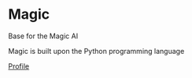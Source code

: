 # Magic
Base for the Magic AI

Magic is built upon the Python programming language

<a href="https://github.com/LouisIV/Magic/tree/master/Profile" title="Title">Profile</a>

